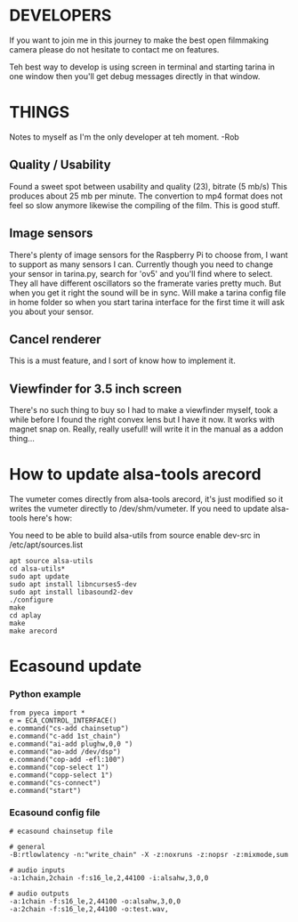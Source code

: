 DEVELOPERS
==========

If you want to join me in this journey to make the best open filmmaking camera please do not hesitate to contact me on features.

Teh best way to develop is using screen in terminal and starting tarina in one window then you'll get debug messages directly in that window.

THINGS
======

Notes to myself as I'm the only developer at teh moment.
-Rob

Quality / Usability
-------------------

Found a sweet spot between usability and quality (23), bitrate (5 mb/s)
This produces about 25 mb per minute. The convertion to mp4 format does not feel so slow anymore likewise the compiling of the film. This is good stuff.

Image sensors
-------------

There's plenty of image sensors for the Raspberry Pi to choose from, I want to support as many sensors I can. Currently though you need to change your sensor in tarina.py, search for 'ov5' and you'll find where to select. They all have different oscillators so the framerate varies pretty much. But when you get it right the sound will be in sync. Will make a tarina config file in home folder so when you start tarina interface for the first time it will ask you about your sensor.

Cancel renderer
---------------

This is a must feature, and I sort of know how to implement it.

Viewfinder for 3.5 inch screen
------------------------------

There's no such thing to buy so I had to make a viewfinder myself, took a while before I found the right convex lens but I have it now. It works with magnet snap on. Really, really usefull! will write it in the manual as a addon thing...

How to update alsa-tools arecord
=================================

The vumeter comes directly from alsa-tools arecord, it's just modified so it writes the vumeter directly to /dev/shm/vumeter. If you need to update alsa-tools here's how:

You need to be able to build alsa-utils from source
enable dev-src in /etc/apt/sources.list

```
apt source alsa-utils
cd alsa-utils*
sudo apt update
sudo apt install libncurses5-dev
sudo apt install libasound2-dev
./configure
make
cd aplay
make
make arecord
```


Ecasound update
===============

### Python example

```
from pyeca import *
e = ECA_CONTROL_INTERFACE()
e.command("cs-add chainsetup")
e.command("c-add 1st_chain")
e.command("ai-add plughw,0,0 ")
e.command("ao-add /dev/dsp")
e.command("cop-add -efl:100")
e.command("cop-select 1")
e.command("copp-select 1")
e.command("cs-connect")
e.command("start")
```

### Ecasound config file

```
# ecasound chainsetup file

# general 
-B:rtlowlatency -n:"write_chain" -X -z:noxruns -z:nopsr -z:mixmode,sum

# audio inputs 
-a:1chain,2chain -f:s16_le,2,44100 -i:alsahw,3,0,0

# audio outputs 
-a:1chain -f:s16_le,2,44100 -o:alsahw,3,0,0
-a:2chain -f:s16_le,2,44100 -o:test.wav,
```
